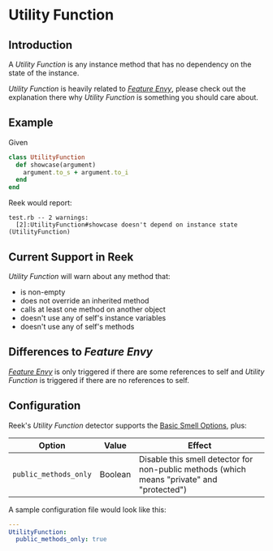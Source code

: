 # Utility Function

## Introduction

A _Utility Function_ is any instance method that has no dependency on the state of the instance.

_Utility Function_ is heavily related to _[Feature Envy](Feature-Envy.md)_, please check out the explanation there why _Utility Function_ is something you should care about.

## Example

Given

```Ruby
class UtilityFunction
  def showcase(argument)
    argument.to_s + argument.to_i
  end
end
```

Reek would report:

```
test.rb -- 2 warnings:
  [2]:UtilityFunction#showcase doesn't depend on instance state (UtilityFunction)
```

## Current Support in Reek

_Utility Function_ will warn about any method that:

* is non-empty
* does not override an inherited method
* calls at least one method on another object
* doesn't use any of self's instance variables
* doesn't use any of self's methods

## Differences to _Feature Envy_

_[Feature Envy](Feature-Envy.md)_ is only triggered if there are some references to self and _Utility Function_ is triggered if there are no references to self.

## Configuration

Reek's _Utility Function_ detector supports the [Basic Smell Options](Basic-Smell-Options.md), plus:

| Option                | Value       | Effect  |
| ----------------------|-------------|---------|
| `public_methods_only` | Boolean | Disable this smell detector for non-public methods (which means "private" and "protected") |

A sample configuration file would look like this:

```Yaml
---
UtilityFunction:
  public_methods_only: true
```
